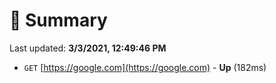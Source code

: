 # 📖 Summary
Last updated: **3/3/2021, 12:49:46 PM**

- `GET` [https://google.com](https://google.com) - **Up** (182ms)

